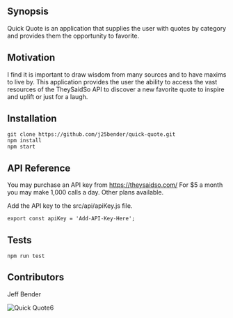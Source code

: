 ## Synopsis

Quick Quote is an application that supplies the user with quotes by category and provides them the opportunity to favorite.

## Motivation

I find it is important to draw wisdom from many sources and to have maxims to live by. This application provides the user the ability to access the vast resources of the TheySaidSo API to discover a new favorite quote to inspire and uplift or just 
for a laugh.

## Installation
```
git clone https://github.com/j25bender/quick-quote.git
npm install
npm start
```

## API Reference

You may purchase an API key from https://theysaidso.com/ 
For $5 a month you may make 1,000 calls a day. Other plans available.

Add the API key to the src/api/apiKey.js file.
```
export const apiKey = 'Add-API-Key-Here';
```
## Tests
```
npm run test
```

## Contributors

Jeff Bender

![Quick Quote6](https://i.imgur.com/rf0O7s9.jpg)
